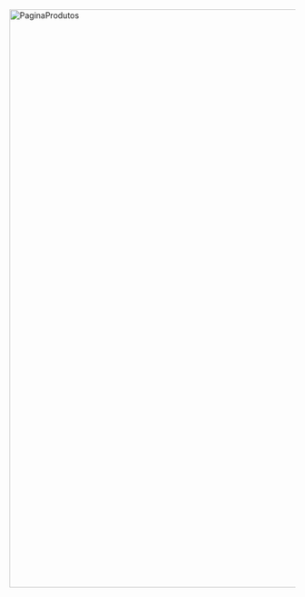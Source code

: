 <img width="1857" height="1018" alt="PaginaProdutos" src="https://github.com/user-attachments/assets/a529a65e-151a-4040-a13a-28b0185ea39a" />
